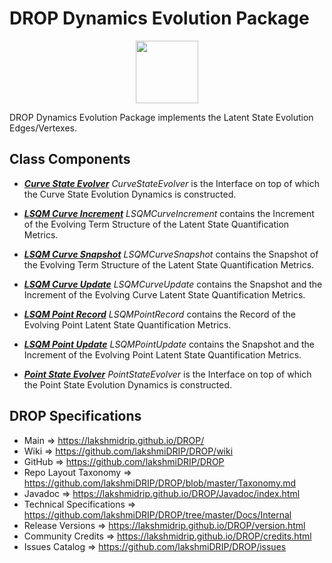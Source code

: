 # DROP Dynamics Evolution Package

<p align="center"><img src="https://github.com/lakshmiDRIP/DROP/blob/master/DRIP_Logo.gif?raw=true" width="100"></p>

DROP Dynamics Evolution Package implements the Latent State Evolution Edges/Vertexes.


## Class Components

 * [***Curve State Evolver***](https://github.com/lakshmiDRIP/DROP/tree/master/src/main/java/org/drip/dynamics/evolution/CurveStateEvolver.java)
 <i>CurveStateEvolver</i> is the Interface on top of which the Curve State Evolution Dynamics is constructed.

 * [***LSQM Curve Increment***](https://github.com/lakshmiDRIP/DROP/tree/master/src/main/java/org/drip/dynamics/evolution/LSQMCurveIncrement.java)
 <i>LSQMCurveIncrement</i> contains the Increment of the Evolving Term Structure of the Latent State
 Quantification Metrics.

 * [***LSQM Curve Snapshot***](https://github.com/lakshmiDRIP/DROP/tree/master/src/main/java/org/drip/dynamics/evolution/LSQMCurveSnapshot.java)
 <i>LSQMCurveSnapshot</i> contains the Snapshot of the Evolving Term Structure of the Latent State
 Quantification Metrics.

 * [***LSQM Curve Update***](https://github.com/lakshmiDRIP/DROP/tree/master/src/main/java/org/drip/dynamics/evolution/LSQMCurveUpdate.java)
 <i>LSQMCurveUpdate</i> contains the Snapshot and the Increment of the Evolving Curve Latent State
 Quantification Metrics.

 * [***LSQM Point Record***](https://github.com/lakshmiDRIP/DROP/tree/master/src/main/java/org/drip/dynamics/evolution/LSQMPointRecord.java)
 <i>LSQMPointRecord</i> contains the Record of the Evolving Point Latent State Quantification Metrics.

 * [***LSQM Point Update***](https://github.com/lakshmiDRIP/DROP/tree/master/src/main/java/org/drip/dynamics/evolution/LSQMPointUpdate.java)
 <i>LSQMPointUpdate</i> contains the Snapshot and the Increment of the Evolving Point Latent State
 Quantification Metrics.

 * [***Point State Evolver***](https://github.com/lakshmiDRIP/DROP/tree/master/src/main/java/org/drip/dynamics/evolution/PointStateEvolver.java)
 <i>PointStateEvolver</i> is the Interface on top of which the Point State Evolution Dynamics is constructed.


## DROP Specifications

 * Main                     => https://lakshmidrip.github.io/DROP/
 * Wiki                     => https://github.com/lakshmiDRIP/DROP/wiki
 * GitHub                   => https://github.com/lakshmiDRIP/DROP
 * Repo Layout Taxonomy     => https://github.com/lakshmiDRIP/DROP/blob/master/Taxonomy.md
 * Javadoc                  => https://lakshmidrip.github.io/DROP/Javadoc/index.html
 * Technical Specifications => https://github.com/lakshmiDRIP/DROP/tree/master/Docs/Internal
 * Release Versions         => https://lakshmidrip.github.io/DROP/version.html
 * Community Credits        => https://lakshmidrip.github.io/DROP/credits.html
 * Issues Catalog           => https://github.com/lakshmiDRIP/DROP/issues
